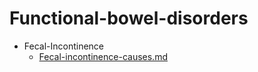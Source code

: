 
# Functional-bowel-disorders

- Fecal-Incontinence
  - [Fecal-incontinence-causes.md](./Fecal-incontinence-causes.md)
